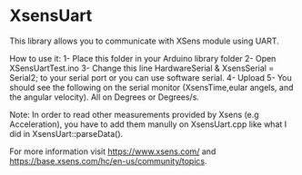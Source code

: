 # XsensUart
This library allows you to communicate with XSens module using UART.

How to use it:
1- Place this folder in your Arduino library folder
2- Open XSensUartTest.ino
3- Change this line HardwareSerial & XsensSerial = Serial2; to your serial port or you can use software serial.
4- Upload
5- You should see the following on the serial monitor (XsensTime,eular angels, and the angular velocity). All on Degrees or Degrees/s.

Note: In order to read other measurements provided by Xsens (e.g Acceleration), you have to add them manully on  XsensUart.cpp like what I did in XsensUart::parseData(). 

For more information visit https://www.xsens.com/ and https://base.xsens.com/hc/en-us/community/topics.

